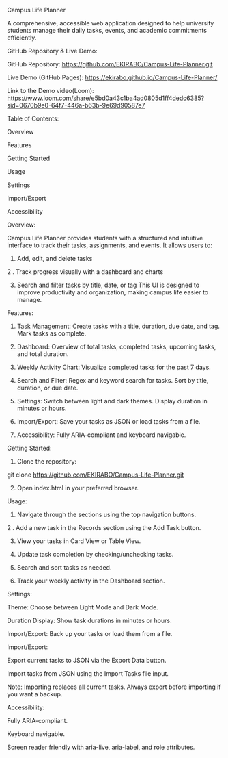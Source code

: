 Campus Life Planner


A comprehensive, accessible web application designed to help university students manage their daily tasks, events, and academic commitments efficiently.

GitHub Repository & Live Demo:

GitHub Repository: https://github.com/EKIRABO/Campus-Life-Planner.git

Live Demo (GitHub Pages): https://ekirabo.github.io/Campus-Life-Planner/

Link to the Demo video(Loom): https://www.loom.com/share/e5bd0a43c1ba4ad0805d1ff4dedc6385?sid=0670b9e0-64f7-446a-b63b-9e69d90587e7

Table of Contents:

Overview

Features

Getting Started

Usage

Settings

Import/Export

Accessibility

Overview:

Campus Life Planner provides students with a structured and intuitive interface to track their tasks, assignments, and events. It allows users to:

1. Add, edit, and delete tasks
   
2 . Track progress visually with a dashboard and charts

3. Search and filter tasks by title, date, or tag
This UI is designed to improve productivity and organization, making campus life easier to manage.

Features:

1. Task Management: Create tasks with a title, duration, due date, and tag. Mark tasks as complete.
   
2. Dashboard: Overview of total tasks, completed tasks, upcoming tasks, and total duration.
   
3. Weekly Activity Chart: Visualize completed tasks for the past 7 days.
   
4. Search and Filter: Regex and keyword search for tasks. Sort by title, duration, or due date.
   
5. Settings: Switch between light and dark themes. Display duration in minutes or hours.
    
6. Import/Export: Save your tasks as JSON or load tasks from a file.
    
7. Accessibility: Fully ARIA-compliant and keyboard navigable.
    

Getting Started:
1. Clone the repository:
   
git clone https://github.com/EKIRABO/Campus-Life-Planner.git

2. Open index.html in your preferred browser.

Usage:
1. Navigate through the sections using the top navigation buttons.
   
2 . Add a new task in the Records section using the Add Task button.

3. View your tasks in Card View or Table View.
   
4. Update task completion by checking/unchecking tasks.
 
5. Search and sort tasks as needed.
   
6. Track your weekly activity in the Dashboard section.

Settings:

Theme: Choose between Light Mode and Dark Mode.

Duration Display: Show task durations in minutes or hours.

Import/Export: Back up your tasks or load them from a file.

Import/Export:

Export current tasks to JSON via the Export Data button.

Import tasks from JSON using the Import Tasks file input.


Note: Importing replaces all current tasks. Always export before importing if you want a backup.

Accessibility:

Fully ARIA-compliant.

Keyboard navigable.

Screen reader friendly with aria-live, aria-label, and role attributes.











